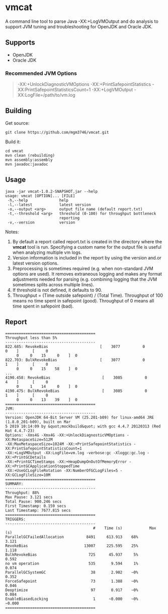 # vmcat
A command line tool to parse Java -XX:+LogVMOutput and do analysis to support JVM tuning and troubleshooting for OpenJDK and Oracle JDK.

## Supports

  * OpenJDK
  * Oracle JDK
  
 ### Recommended JVM Options
 
 >-XX:+UnlockDiagnosticVMOptions -XX:+PrintSafepointStatistics -XX:PrintSafepointStatisticsCount=1 -XX:+LogVMOutput -XX:LogFile=/path/to/vm.log
 
## Building

Get source:
```
git clone https://github.com/mgm3746/vmcat.git
```

Build it:
```
cd vmcat
mvn clean (rebuilding)
mvn assembly:assembly
mvn javadoc:javadoc
```

## Usage

```
java -jar vmcat-1.0.2-SNAPSHOT.jar --help
usage: vmcat [OPTION]... [FILE]
 -h,--help              help
 -l,--latest            latest version
 -o,--output <arg>      output file name (default report.txt)
 -t,--threshold <arg>   threshold (0-100) for throughput bottleneck
                        reporting
 -v,--version           version
```

Notes:
  1. By default a report called report.txt is created in the directory where the **vmcat** tool is run. Specifying a custom name for the output file is useful when analyzing multiple vm logs.
  1. Version information is included in the report by using the version and.or latest version options.
  1. Preprocessing is sometimes required (e.g. when non-standard JVM options are used). It removes extraneous logging and makes any format adjustments needed for parsing (e.g. combining logging that the JVM sometimes splits across multiple lines). 
  1. If threshold is not defined, it defaults to 90.
  1. Throughput = (Time outside safepoint) / (Total Time). Throughput of 100 means no time spent in safepoint (good). Throughput of 0 means all time spent in safepoint (bad).

## Report

```
========================================
Throughput less than 5%
----------------------------------------
822.685: RevokeBias                       [    3077          0              0    ]      [     0
     0     0    15     0    ]  0
822.703: BulkRevokeBias                   [    3077          0              1    ]      [     0
     0     0    15    58    ]  0
...
4190.458: RevokeBias                       [    3085          0              4    ]      [     0
     0     1    14     0    ]  0
4190.475: BulkRevokeBias                   [    3085          0              1    ]      [     0
     0     0    13    39    ]  0
========================================
JVM:
----------------------------------------
Version: OpenJDK 64-Bit Server VM (25.201-b09) for linux-amd64 JRE (1.8.0_201-b09), built on Mar  
5 2019 10:14:09 by &quot;mockbuild&quot; with gcc 4.4.7 20120313 (Red Hat 4.4.7-23)
Options: -Xms4G -Xmx4G -XX:+UnlockDiagnosticVMOptions -XX:MetaspaceSize=512M 
-XX:MaxMetaspaceSize=1024M -XX:+PrintSafepointStatistics -XX:PrintSafepointStatisticsCount=1 
-XX:+LogVMOutput -XX:LogFile=vm.log -verbose:gc -Xloggc:gc.log -XX:+PrintGCDetails 
-XX:+PrintGCTimeStamps -XX:+HeapDumpOnOutOfMemoryError -XX:+PrintGCApplicationStoppedTime 
-XX:+UseGCLogFileRotation -XX:NumberOfGCLogFiles=5 -XX:GCLogFileSize=10M
========================================
SUMMARY:
----------------------------------------
Throughput: 88%
Max Pause: 3.121 secs
Total Pause: 900.246 secs
First Timestamp: 0.159 secs
Last Timestamp: 7677.815 secs
========================================
TRIGGERS:
----------------------------------------
                                       #    Time (s)            Max (s)
ParallelGCFailedAllocation          8491     613.913    68%       3.121
RevokeBias                         13007     225.595    25%       1.118
BulkRevokeBias                       725      45.937     5%       0.592
no vm operation                      535       9.594     1%       0.074
ParallelGCSystemGC                    38       2.902    ~0%       0.352
ForceSafepoint                        73       1.388    ~0%       0.046
Deoptimize                            97       0.917    ~0%       0.084
EnableBiasedLocking                    1      ~0.000    ~0%      ~0.000
========================================

```